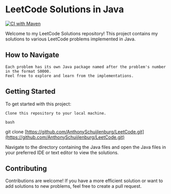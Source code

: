 # LeetCode Solutions in Java

[![CI with Maven](https://github.com/AnthonySchuijlenburg/LeetCode/actions/workflows/maven.yml/badge.svg)](https://github.com/AnthonySchuijlenburg/LeetCode/actions/workflows/maven.yml)

Welcome to my LeetCode Solutions repository! This project contains my solutions to various LeetCode problems implemented in Java.

## How to Navigate

    Each problem has its own Java package named after the problem's number in the format S0000.
    Feel free to explore and learn from the implementations.

## Getting Started

To get started with this project:

    Clone this repository to your local machine.

    bash

git clone [https://github.com/AnthonySchuijlenburg/LeetCode.git](https://github.com/AnthonySchuijlenburg/LeetCode.git)

Navigate to the directory containing the Java files and open the Java files in your preferred IDE or text editor to view the solutions.

## Contributing

Contributions are welcome! If you have a more efficient solution or want to add solutions to new problems, feel free to create a pull request.
